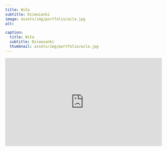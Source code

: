 ```yaml
---
title: Wiła
subtitle: Dziewianki
image: assets/img/portfolio/wila.jpg
alt: 

caption:
  title: Wiła
  subtitle: Dziewianki
  thumbnail: assets/img/portfolio/wila.jpg
---
```



<div style="padding-bottom: 56.25%; max-width: 100%; position: relative;"><iframe src="https://www.youtube.com/embed/LP8V3gETSoQ" width="800" height="450" style="position: absolute; top: 0px; left: 0px; width: 100%; height: 100%;" frameborder="0"></iframe></div>
